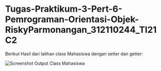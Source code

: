 # Tugas-Praktikum-3-Pert-6-Pemrograman-Orientasi-Objek-RiskyParmonangan_312110244_TI21C2

Berikut Hasil dari latihan class Mahasiswa dengan setter dan getter:

![Screenshot Output Class Mahasiswa](https://user-images.githubusercontent.com/116358507/199970730-1e606ac2-98ad-4c25-bfe9-1d5043325c5c.png)
